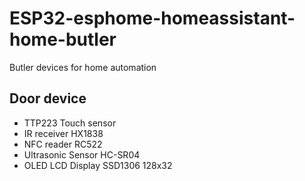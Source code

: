 # ESP32-esphome-homeassistant-home-butler
Butler devices for home automation

## Door device
  - TTP223 Touch sensor 
  - IR receiver HX1838
  - NFC reader RC522
  - Ultrasonic Sensor HC-SR04
  - OLED LCD Display SSD1306 128x32
